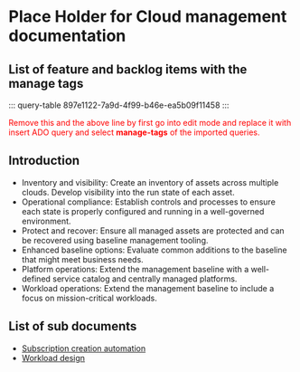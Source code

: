 # Place Holder for Cloud management documentation

## List of feature and backlog items with the manage tags

::: query-table 897e1122-7a9d-4f99-b46e-ea5b09f11458
:::

<font color="red">Remove this and the above line by first go into edit mode and replace it with insert ADO query and select **manage-tags** of the imported queries.</font>

## Introduction

- Inventory and visibility: Create an inventory of assets across multiple clouds. Develop visibility into the run state of each asset.
- Operational compliance: Establish controls and processes to ensure each state is properly configured and running in a well-governed environment.
- Protect and recover: Ensure all managed assets are protected and can be recovered using baseline management tooling.
- Enhanced baseline options: Evaluate common additions to the baseline that might meet business needs.
- Platform operations: Extend the management baseline with a well-defined service catalog and centrally managed platforms.
- Workload operations: Extend the management baseline to include a focus on mission-critical workloads.


## List of sub documents

- [Subscription creation automation](CloudManagement/subscriptionAutomation.md)
- [Workload design](CloudManagement/workloadDesign.md)